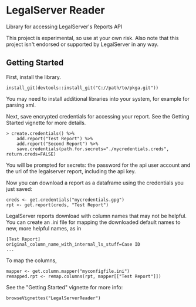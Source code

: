 # LegalServer Reader

Library for accessing LegalServer's Reports API

This project is experimental, so use at your own risk. Also note that this project isn't endorsed or supported by LegalServer in any way. 

## Getting Started

First, install the library.


```
install_git(devtools::install_git("C://path/to/pkga.git"))
```

You may need to install additional libraries into your system, for example for parsing xml.

Next, save encrypted credentials for accessing your report. See the Getting Started vignette for more details.

```
> create.credentials() %>%
    add.report("Test Report") %>%
    add.report("Second Report") %>%
    save.credentials(path.for.secrets="./mycredentials.creds", return.creds=FALSE)
```

You will be prompted for secrets: the password for the api user account and the url of the legalserver report, including the api key.

Now you can download a report as a dataframe using the credentials you just saved:

```
creds <- get.credentials("mycredentials.gpg")
rpt <- get.report(creds, "Test Report")
```

LegalServer reports download with column names that may not be helpful. You can create an .ini file for mapping the downloaded default names to new, more helpful names, as in

```
[Test Report]
original_column_name_with_internal_ls_stuff=Case ID
...
```

To map the columns, 

```
mapper <- get.column.mapper("myconfigfile.ini")
remapped.rpt <- remap.columns(rpt, mapper[["Test Report"]])
```

See the "Getting Started" vignette for more info:

```
browseVignettes("LegalServerReader")
```
